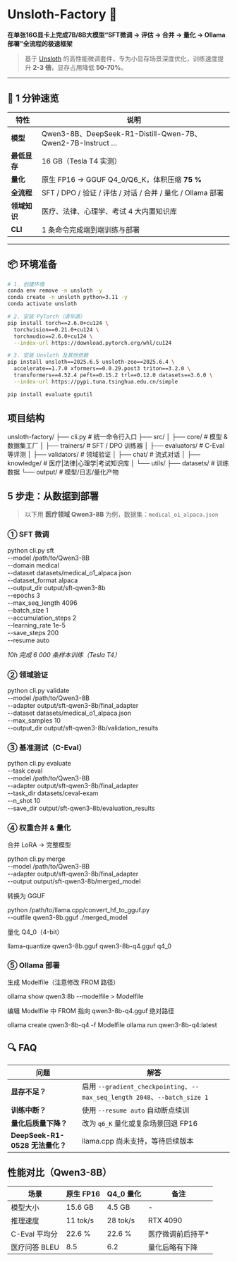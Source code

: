 # Unsloth-Factory 🦥  
**在单张16G显卡上完成7B/8B大模型“SFT微调 → 评估 → 合并 → 量化 → Ollama部署”全流程的极速框架**

> 基于 [Unsloth](https://github.com/unslothai/unsloth) 的高性能微调套件，专为小显存场景深度优化，训练速度提升 **2-3 倍**，显存占用降低 **50-70%**。  

---

## 🚀 1 分钟速览

| 特性         | 说明                                                       |
| ------------ | ---------------------------------------------------------- |
| **模型**     | Qwen3-8B、DeepSeek-R1-Distill-Qwen-7B、Qwen2-7B-Instruct … |
| **最低显存** | 16 GB（Tesla T4 实测）                                     |
| **量化**     | 原生 FP16 → GGUF Q4_0/Q6_K，体积压缩 **75 %**              |
| **全流程**   | SFT / DPO / 验证 / 评估 / 对话 / 合并 / 量化 / Ollama 部署 |
| **领域知识** | 医疗、法律、心理学、考试 4 大内置知识库                    |
| **CLI**      | 1 条命令完成端到端训练与部署                               |

---

## 📦 环境准备

```bash
# 1. 创建环境
conda env remove -n unsloth -y
conda create -n unsloth python=3.11 -y
conda activate unsloth

# 2. 安装 PyTorch（清华源）
pip install torch==2.6.0+cu124 \
  torchvision==0.21.0+cu124 \
  torchaudio==2.6.0+cu124 \
  --index-url https://download.pytorch.org/whl/cu124

# 3. 安装 Unsloth 及其他依赖
pip install unsloth==2025.6.5 unsloth-zoo==2025.6.4 \
  accelerate==1.7.0 xformers==0.0.29.post3 triton==3.2.0 \
  transformers==4.52.4 peft==0.15.2 trl==0.12.0 datasets==3.6.0 \
  --index-url https://pypi.tuna.tsinghua.edu.cn/simple

pip install evaluate gputil
```

## 项目结构

unsloth-factory/
├── cli.py                       # 统一命令行入口
├── src/
│   ├── core/                    # 模型 & 数据集工厂
│   ├── trainers/                # SFT / DPO 训练器
│   ├── evaluators/              # C-Eval 等评测
│   ├── validators/              # 领域验证
│   ├── chat/                    # 流式对话
│   ├── knowledge/               # 医疗|法律|心理学|考试知识库
│   └── utils/
├── datasets/                    # 训练数据
└── output/                      # 模型/日志/量化产物

## 5 步走：从数据到部署

> 以下用 **医疗领域 Qwen3-8B** 为例，数据集：`medical_o1_alpaca.json`

### ① SFT 微调

python cli.py sft \
  --model /path/to/Qwen3-8B \
  --domain medical \
  --dataset datasets/medical_o1_alpaca.json \
  --dataset_format alpaca \
  --output_dir output/sft-qwen3-8b \
  --epochs 3 \
  --max_seq_length 4096 \
  --batch_size 1 \
  --accumulation_steps 2 \
  --learning_rate 1e-5 \
  --save_steps 200 \
  --resume auto

*10h 完成 6 000 条样本训练（Tesla T4）*

### ② 领域验证

python cli.py validate \
  --model /path/to/Qwen3-8B \
  --adapter output/sft-qwen3-8b/final_adapter \
  --dataset datasets/medical_o1_alpaca.json \
  --max_samples 10 \
  --output_dir output/sft-qwen3-8b/validation_results

### ③ 基准测试（C-Eval）

python cli.py evaluate \
  --task ceval \
  --model /path/to/Qwen3-8B \
  --adapter output/sft-qwen3-8b/final_adapter \
  --task_dir datasets/ceval-exam \
  --n_shot 10 \
  --save_dir output/sft-qwen3-8b/evaluation_results

### ④ 权重合并 & 量化

合并 LoRA → 完整模型

python cli.py merge \
  --model /path/to/Qwen3-8B \
  --adapter output/sft-qwen3-8b/final_adapter \
  --output output/sft-qwen3-8b/merged_model

转换为 GGUF

python /path/to/llama.cpp/convert_hf_to_gguf.py \
  --outfile qwen3-8b.gguf ./merged_model

量化 Q4_0（4-bit）

llama-quantize qwen3-8b.gguf qwen3-8b-q4.gguf q4_0

### ⑤ Ollama 部署

生成 Modelfile（注意修改 FROM 路径）

ollama show qwen3:8b --modelfile > Modelfile

编辑 Modelfile 中 FROM 指向 qwen3-8b-q4.gguf 绝对路径

ollama create qwen3-8b-q4 -f Modelfile
ollama run qwen3-8b-q4:latest

## 🔍 FAQ

| 问题                            | 解答                                                         |
| ------------------------------- | ------------------------------------------------------------ |
| **显存不足？**                  | 启用 `--gradient_checkpointing`、`--max_seq_length 2048`、`--batch_size 1` |
| **训练中断？**                  | 使用 `--resume auto` 自动断点续训                            |
| **量化后质量下降？**            | 改为 `q6_K` 量化或复杂场景回退 FP16                          |
| **DeepSeek-R1-0528 无法量化？** | llama.cpp 尚未支持，等待后续版本                             |

## 性能对比（Qwen3-8B）

| 场景          | 原生 FP16 | Q4\_0 量化 | 备注               |
| ------------- | --------- | ---------- | ------------------ |
| 模型大小      | 15.6 GB   | 4.5 GB     | -                  |
| 推理速度      | 11 tok/s  | 28 tok/s   | RTX 4090           |
| C-Eval 平均分 | 22.6 %    | 22.6 %     | 医疗微调前后持平\* |
| 医疗问答 BLEU | 8.5       | 6.2        | 量化后略有下降     |